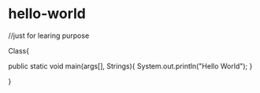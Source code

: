 # hello-world
//just for learing purpose

Class{

public static void main(args[], Strings){
System.out.println("Hello  World");
}

}

